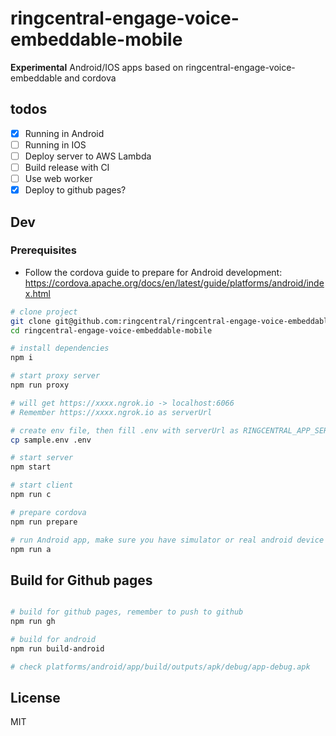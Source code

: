 # ringcentral-engage-voice-embeddable-mobile

**Experimental** Android/IOS apps based on ringcentral-engage-voice-embeddable and cordova

## todos

- [x] Running in Android
- [ ] Running in IOS
- [ ] Deploy server to AWS Lambda
- [ ] Build release with CI
- [ ] Use web worker
- [x] Deploy to github pages?

## Dev

### Prerequisites

- Follow the cordova guide to prepare for Android development: https://cordova.apache.org/docs/en/latest/guide/platforms/android/index.html

```bash
# clone project
git clone git@github.com:ringcentral/ringcentral-engage-voice-embeddable-mobile.git
cd ringcentral-engage-voice-embeddable-mobile

# install dependencies
npm i

# start proxy server
npm run proxy

# will get https://xxxx.ngrok.io -> localhost:6066
# Remember https://xxxx.ngrok.io as serverUrl

# create env file, then fill .env with serverUrl as RINGCENTRAL_APP_SERVER and RINGCENTRAL_CLIENT_ID and RINGCENTRAL_CLIENT_SECRET if you have
cp sample.env .env

# start server
npm start

# start client
npm run c

# prepare cordova
npm run prepare

# run Android app, make sure you have simulator or real android device ready
npm run a

```

## Build for Github pages

```bash

# build for github pages, remember to push to github
npm run gh

# build for android
npm run build-android

# check platforms/android/app/build/outputs/apk/debug/app-debug.apk
```

## License

MIT
